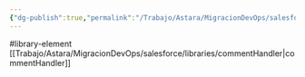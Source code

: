 ```yaml
---
{"dg-publish":true,"permalink":"/Trabajo/Astara/MigracionDevOps/salesforce/libraries/removeDeltaProfile/"}
---
```



#library-element
[[Trabajo/Astara/MigracionDevOps/salesforce/libraries/commentHandler\|commentHandler]]

